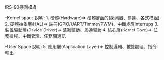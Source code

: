 IRS-90感測模組

-Kernel space 說明: 1. 硬體(Hardware)=> 硬體層面的(感測器、馬達、各式模組) 2. 硬體抽象層(HAL)=> 註冊(GPIO/UART/Timmer/PWM)、中斷處理Interrups 3. 裝置驅動層(Device Driver)=> 感測驅動、馬達驅動 4. 核心層(Kernel Core)=> 任務排程、中斷管理、任務間通訊

-User Space 說明: 5. 應用層(Application Layer)=> 控制邏輯、數據處理、指令輸出